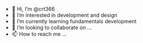 - 👋 Hi, I’m @crt366
- 👀 I’m interested in development and design
- 🌱 I’m currently learning fundamentals development
- 💞️ I’m looking to collaborate on ...
- 📫 How to reach me ...

<!---
crt366/crt366 is a ✨ special ✨ repository because its `README.md` (this file) appears on your GitHub profile.
You can click the Preview link to take a look at your changes.
--->
